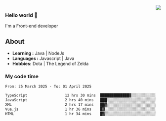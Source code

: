 <img align='right' src="https://github-readme-stats.vercel.app/api?username=jumodada&show_icons=true&theme=vue">

### Hello world 👋

I'm a Front-end developer 
    
## About
-  **Learning :** Java | NodeJs
-  **Languages :** Javascript | Java
-  **Hobbies:** Dota | The Legend of Zelda

### My code time

<!--START_SECTION:waka-->

```txt
From: 25 March 2025 - To: 01 April 2025

TypeScript                 12 hrs 30 mins  █████████████▓░░░░░░░░░░░   54.99 %
JavaScript                 2 hrs 40 mins   ███░░░░░░░░░░░░░░░░░░░░░░   11.73 %
XML                        2 hrs 17 mins   ██▓░░░░░░░░░░░░░░░░░░░░░░   10.08 %
Vue.js                     1 hr 36 mins    █▓░░░░░░░░░░░░░░░░░░░░░░░   07.03 %
HTML                       1 hr 34 mins    █▓░░░░░░░░░░░░░░░░░░░░░░░   06.94 %
```

<!--END_SECTION:waka-->
